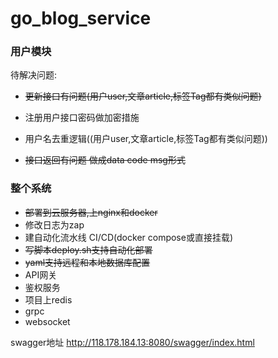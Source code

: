 # go_blog_service

### 用户模块
待解决问题:
* ~~更新接口有问题(用户user,文章article,标签Tag都有类似问题)~~
* 注册用户接口密码做加密措施
* 用户名去重逻辑((用户user,文章article,标签Tag都有类似问题))

* ~~接口返回有问题  做成data  code   msg形式~~


### 整个系统
* ~~部署到云服务器,上nginx和docker~~
* 修改日志为zap
* 建自动化流水线  CI/CD(docker  compose或直接挂载)
* ~~写脚本deploy.sh支持自动化部署~~
* ~~yaml支持远程和本地数据库配置~~
* API网关  
* 鉴权服务   
* 项目上redis
* grpc 
* websocket 

swagger地址
http://118.178.184.13:8080/swagger/index.html





 

